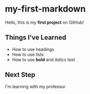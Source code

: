 # my-first-markdown
Hello, this is my **first project** on GitHub!

## Things I've Learned 
- How to use headings
- How to use lists
- How to use **bold** and *italics* text

## Next Step 
I'm learning with my professor

